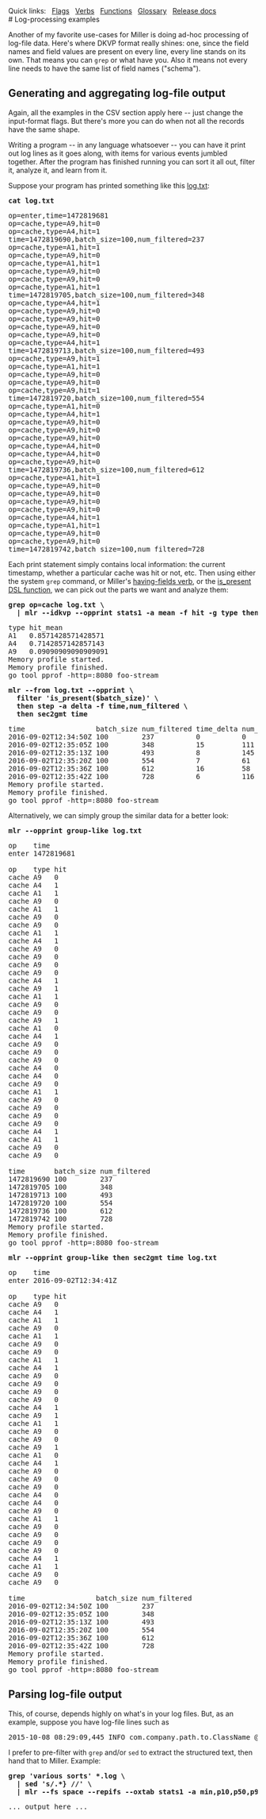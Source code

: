 <!---  PLEASE DO NOT EDIT DIRECTLY. EDIT THE .md.in FILE PLEASE. --->
<div>
<span class="quicklinks">
Quick links:
&nbsp;
<a class="quicklink" href="../reference-main-flag-list/index.html">Flags</a>
&nbsp;
<a class="quicklink" href="../reference-verbs/index.html">Verbs</a>
&nbsp;
<a class="quicklink" href="../reference-dsl-builtin-functions/index.html">Functions</a>
&nbsp;
<a class="quicklink" href="../glossary/index.html">Glossary</a>
&nbsp;
<a class="quicklink" href="../release-docs/index.html">Release docs</a>
</span>
</div>
# Log-processing examples

Another of my favorite use-cases for Miller is doing ad-hoc processing of log-file data.  Here's where DKVP format really shines: one, since the field names and field values are present on every line, every line stands on its own. That means you can `grep` or what have you. Also it means not every line needs to have the same list of field names ("schema").

## Generating and aggregating log-file output

Again, all the examples in the CSV section apply here -- just change the input-format flags. But there's more you can do when not all the records have the same shape.

Writing a program -- in any language whatsoever -- you can have it print out log lines as it goes along, with items for various events jumbled together. After the program has finished running you can sort it all out, filter it, analyze it, and learn from it.

Suppose your program has printed something like this [log.txt](./log.txt):

<pre class="pre-highlight-in-pair">
<b>cat log.txt</b>
</pre>
<pre class="pre-non-highlight-in-pair">
op=enter,time=1472819681
op=cache,type=A9,hit=0
op=cache,type=A4,hit=1
time=1472819690,batch_size=100,num_filtered=237
op=cache,type=A1,hit=1
op=cache,type=A9,hit=0
op=cache,type=A1,hit=1
op=cache,type=A9,hit=0
op=cache,type=A9,hit=0
op=cache,type=A1,hit=1
time=1472819705,batch_size=100,num_filtered=348
op=cache,type=A4,hit=1
op=cache,type=A9,hit=0
op=cache,type=A9,hit=0
op=cache,type=A9,hit=0
op=cache,type=A9,hit=0
op=cache,type=A4,hit=1
time=1472819713,batch_size=100,num_filtered=493
op=cache,type=A9,hit=1
op=cache,type=A1,hit=1
op=cache,type=A9,hit=0
op=cache,type=A9,hit=0
op=cache,type=A9,hit=1
time=1472819720,batch_size=100,num_filtered=554
op=cache,type=A1,hit=0
op=cache,type=A4,hit=1
op=cache,type=A9,hit=0
op=cache,type=A9,hit=0
op=cache,type=A9,hit=0
op=cache,type=A4,hit=0
op=cache,type=A4,hit=0
op=cache,type=A9,hit=0
time=1472819736,batch_size=100,num_filtered=612
op=cache,type=A1,hit=1
op=cache,type=A9,hit=0
op=cache,type=A9,hit=0
op=cache,type=A9,hit=0
op=cache,type=A9,hit=0
op=cache,type=A4,hit=1
op=cache,type=A1,hit=1
op=cache,type=A9,hit=0
op=cache,type=A9,hit=0
time=1472819742,batch_size=100,num_filtered=728
</pre>

Each print statement simply contains local information: the current timestamp, whether a particular cache was hit or not, etc. Then using either the system `grep` command, or Miller's [having-fields verb](reference-verbs.md#having-fields), or the [is_present DSL function](reference-dsl-builtin-functions.md#is_present), we can pick out the parts we want and analyze them:

<pre class="pre-highlight-in-pair">
<b>grep op=cache log.txt \</b>
<b>  | mlr --idkvp --opprint stats1 -a mean -f hit -g type then sort -f type</b>
</pre>
<pre class="pre-non-highlight-in-pair">
type hit_mean
A1   0.8571428571428571
A4   0.7142857142857143
A9   0.09090909090909091
Memory profile started.
Memory profile finished.
go tool pprof -http=:8080 foo-stream
</pre>

<pre class="pre-highlight-in-pair">
<b>mlr --from log.txt --opprint \</b>
<b>  filter 'is_present($batch_size)' \</b>
<b>  then step -a delta -f time,num_filtered \</b>
<b>  then sec2gmt time</b>
</pre>
<pre class="pre-non-highlight-in-pair">
time                 batch_size num_filtered time_delta num_filtered_delta
2016-09-02T12:34:50Z 100        237          0          0
2016-09-02T12:35:05Z 100        348          15         111
2016-09-02T12:35:13Z 100        493          8          145
2016-09-02T12:35:20Z 100        554          7          61
2016-09-02T12:35:36Z 100        612          16         58
2016-09-02T12:35:42Z 100        728          6          116
Memory profile started.
Memory profile finished.
go tool pprof -http=:8080 foo-stream
</pre>

Alternatively, we can simply group the similar data for a better look:

<pre class="pre-highlight-in-pair">
<b>mlr --opprint group-like log.txt</b>
</pre>
<pre class="pre-non-highlight-in-pair">
op    time
enter 1472819681

op    type hit
cache A9   0
cache A4   1
cache A1   1
cache A9   0
cache A1   1
cache A9   0
cache A9   0
cache A1   1
cache A4   1
cache A9   0
cache A9   0
cache A9   0
cache A9   0
cache A4   1
cache A9   1
cache A1   1
cache A9   0
cache A9   0
cache A9   1
cache A1   0
cache A4   1
cache A9   0
cache A9   0
cache A9   0
cache A4   0
cache A4   0
cache A9   0
cache A1   1
cache A9   0
cache A9   0
cache A9   0
cache A9   0
cache A4   1
cache A1   1
cache A9   0
cache A9   0

time       batch_size num_filtered
1472819690 100        237
1472819705 100        348
1472819713 100        493
1472819720 100        554
1472819736 100        612
1472819742 100        728
Memory profile started.
Memory profile finished.
go tool pprof -http=:8080 foo-stream
</pre>

<pre class="pre-highlight-in-pair">
<b>mlr --opprint group-like then sec2gmt time log.txt</b>
</pre>
<pre class="pre-non-highlight-in-pair">
op    time
enter 2016-09-02T12:34:41Z

op    type hit
cache A9   0
cache A4   1
cache A1   1
cache A9   0
cache A1   1
cache A9   0
cache A9   0
cache A1   1
cache A4   1
cache A9   0
cache A9   0
cache A9   0
cache A9   0
cache A4   1
cache A9   1
cache A1   1
cache A9   0
cache A9   0
cache A9   1
cache A1   0
cache A4   1
cache A9   0
cache A9   0
cache A9   0
cache A4   0
cache A4   0
cache A9   0
cache A1   1
cache A9   0
cache A9   0
cache A9   0
cache A9   0
cache A4   1
cache A1   1
cache A9   0
cache A9   0

time                 batch_size num_filtered
2016-09-02T12:34:50Z 100        237
2016-09-02T12:35:05Z 100        348
2016-09-02T12:35:13Z 100        493
2016-09-02T12:35:20Z 100        554
2016-09-02T12:35:36Z 100        612
2016-09-02T12:35:42Z 100        728
Memory profile started.
Memory profile finished.
go tool pprof -http=:8080 foo-stream
</pre>

## Parsing log-file output

This, of course, depends highly on what's in your log files. But, as an example, suppose you have log-file lines such as

<pre class="pre-non-highlight-non-pair">
2015-10-08 08:29:09,445 INFO com.company.path.to.ClassName @ [sometext] various/sorts/of data {& punctuation} hits=1 status=0 time=2.378
</pre>

I prefer to pre-filter with `grep` and/or `sed` to extract the structured text, then hand that to Miller. Example:

<pre class="pre-highlight-in-pair">
<b>grep 'various sorts' *.log \</b>
<b>  | sed 's/.*} //' \</b>
<b>  | mlr --fs space --repifs --oxtab stats1 -a min,p10,p50,p90,max -f time -g status</b>
</pre>
<pre class="pre-non-highlight-in-pair">
... output here ...
</pre>
